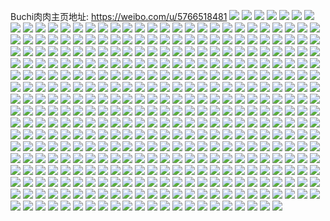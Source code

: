 Buchi肉肉主页地址: https://weibo.com/u/5766518481 
![](https://wx4.sinaimg.cn/mw2000/006ifISBly1h8wun2t9kzj327w2ykkjn.jpg) 
![](https://wx4.sinaimg.cn/mw2000/006ifISBly1h8wun5uy1lj328s2yokjn.jpg) 
![](https://wx4.sinaimg.cn/mw2000/006ifISBly1h8wun7c8mzj32802ykqv5.jpg) 
![](https://wx4.sinaimg.cn/mw2000/006ifISBly1h8wuncykhkj32802yohdv.jpg) 
![](https://wx4.sinaimg.cn/mw2000/006ifISBly1h8wun0kz3qj32802yk4qr.jpg) 
![](https://wx4.sinaimg.cn/mw2000/006ifISBly1h8wunadr21j32802yo4qr.jpg) 
![](https://wx4.sinaimg.cn/mw2000/006ifISBly1h8vcxlcfapj32c0340npd.jpg) 
![](https://wx4.sinaimg.cn/mw2000/006ifISBly1h8vcxmhqfnj322m2rinpd.jpg) 
![](https://wx4.sinaimg.cn/mw2000/006ifISBly1h8vcxo0x7hj321b2prhdt.jpg) 
![](https://wx4.sinaimg.cn/mw2000/006ifISBly1h8vcxoolkjj326r2x1e81.jpg) 
![](https://wx4.sinaimg.cn/mw2000/006ifISBly1h8vcxpqc58j328e2z7qv5.jpg) 
![](https://wx4.sinaimg.cn/mw2000/006ifISBly1h8vcxqswloj32c0340npd.jpg) 
![](https://wx4.sinaimg.cn/mw2000/006ifISBgy1h7ffoindiwj32c0342u0y.jpg) 
![](https://wx4.sinaimg.cn/mw2000/006ifISBgy1h7ffoefgowj32ab31tqv7.jpg) 
![](https://wx4.sinaimg.cn/mw2000/006ifISBgy1h7ffog8wpaj32632w6b2a.jpg) 
![](https://wx4.sinaimg.cn/mw2000/006ifISBgy1h7ffov7z3ij31wh2jf1ky.jpg) 
![](https://wx4.sinaimg.cn/mw2000/006ifISBly1h748ahg4apj32642w6b2c.jpg) 
![](https://wx4.sinaimg.cn/mw2000/006ifISBly1h748ajxxcoj32c0340kjo.jpg) 
![](https://wx4.sinaimg.cn/mw2000/006ifISBly1h748aoj8egj32dc35sare.jpg) 
![](https://wx4.sinaimg.cn/mw2000/006ifISBly1h748amalkcj32dc35se82.jpg) 
![](https://wx4.sinaimg.cn/mw2000/006ifISBly1h748av38pxj30n20utgv0.jpg) 
![](https://wx4.sinaimg.cn/mw2000/006ifISBly1h748aet58cj32c0340x6q.jpg) 
![](https://wx4.sinaimg.cn/mw2000/006ifISBly1h748apw14rj32c0340kjm.jpg) 
![](https://wx4.sinaimg.cn/mw2000/006ifISBly1h748ates8mj32dc35sx6q.jpg) 
![](https://wx4.sinaimg.cn/mw2000/006ifISBly1h748aqziw7j32c0340x6p.jpg) 
![](https://wx4.sinaimg.cn/mw2000/006ifISBly1h748au4aszj31hs1zqnnq.jpg) 
![](https://wx4.sinaimg.cn/mw2000/006ifISBly1h55cjz14thj316q1kyb29.jpg) 
![](https://wx4.sinaimg.cn/mw2000/006ifISBly1h55ck7fexkj325j2vde83.jpg) 
![](https://wx4.sinaimg.cn/mw2000/006ifISBly1h55cy7u4koj32c0340hdw.jpg) 
![](https://wx4.sinaimg.cn/mw2000/006ifISBly1h55ck3jwqvj32102pce83.jpg) 
![](https://wx4.sinaimg.cn/mw2000/006ifISBly1h55ck1p1qdj32682wbb2c.jpg) 
![](https://wx4.sinaimg.cn/mw2000/006ifISBly1h55ck50rwkj31iv2174qp.jpg) 
![](https://wx4.sinaimg.cn/mw2000/006ifISBly1h55cjzrxmoj31og28le81.jpg) 
![](https://wx4.sinaimg.cn/mw2000/006ifISBly1h55ck8h44sj31gk1y34qp.jpg) 
![](https://wx4.sinaimg.cn/mw2000/006ifISBly1h55ck4bx49j31ca1sdtz5.jpg) 
![](https://wx4.sinaimg.cn/mw2000/006ifISBly1h2kevzt4flj323i2snx6p.jpg) 
![](https://wx4.sinaimg.cn/mw2000/006ifISBly1h2kew11yhoj32c0340qv6.jpg) 
![](https://wx4.sinaimg.cn/mw2000/006ifISBly1h2kevfd5aoj324y2ul7wi.jpg) 
![](https://wx4.sinaimg.cn/mw2000/006ifISBly1h2kevz376oj31ui2gokjl.jpg) 
![](https://wx4.sinaimg.cn/mw2000/006ifISBly1h23p4cw7jyj31o027zqv5.jpg) 
![](https://wx4.sinaimg.cn/mw2000/006ifISBly1h23p4azj6kj31o02804qq.jpg) 
![](https://wx4.sinaimg.cn/mw2000/006ifISBly1h0z3opzs5xj32302s0npf.jpg) 
![](https://wx4.sinaimg.cn/mw2000/006ifISBly1h0z3npsc6qj31l4245u09.jpg) 
![](https://wx4.sinaimg.cn/mw2000/006ifISBly1h0z3nljcl4j32c0340kjm.jpg) 
![](https://wx4.sinaimg.cn/mw2000/006ifISBly1h0z3naqegtj32282qykjo.jpg) 
![](https://wx4.sinaimg.cn/mw2000/006ifISBly1h0z3o05p0yj322f2r8kjm.jpg) 
![](https://wx4.sinaimg.cn/mw2000/006ifISBly1h0z3oza7f5j31f81wbe81.jpg) 
![](https://wx4.sinaimg.cn/mw2000/006ifISBly1h0y0c9agrkj32c03407wi.jpg) 
![](https://wx4.sinaimg.cn/mw2000/006ifISBly1h0y0c9xr21j31xg2kmnpd.jpg) 
![](https://wx4.sinaimg.cn/mw2000/006ifISBly1h0y0cc2q3cj31z72mx7wi.jpg) 
![](https://wx4.sinaimg.cn/mw2000/006ifISBly1h0y0c8gwm3j31mg25yb29.jpg) 
![](https://wx4.sinaimg.cn/mw2000/006ifISBly1h0pvqonuloj30mz0uoq6m.jpg) 
![](https://wx4.sinaimg.cn/mw2000/006ifISBly1h0m5nft4hqj31oi28nb29.jpg) 
![](https://wx4.sinaimg.cn/mw2000/006ifISBly1h0m5njnm8fj30mg0tx0xk.jpg) 
![](https://wx4.sinaimg.cn/mw2000/006ifISBly1h0m5nhifgrj323z2tbhdu.jpg) 
![](https://wx4.sinaimg.cn/mw2000/006ifISBly1h0m5nj1vyij32762xk4qq.jpg) 
![](https://wx4.sinaimg.cn/mw2000/006ifISBly1gzzf19flyij32c03401kz.jpg) 
![](https://wx4.sinaimg.cn/mw2000/006ifISBly1gzzf16uch9j32c0340hdu.jpg) 
![](https://wx4.sinaimg.cn/mw2000/006ifISBly1gzzf1brrppj326x2x81ky.jpg) 
![](https://wx4.sinaimg.cn/mw2000/006ifISBly1gzzf1g5yg6j327t2yfkjl.jpg) 
![](https://wx4.sinaimg.cn/mw2000/006ifISBly1gzzf1ed5r5j328x2zx1ky.jpg) 
![](https://wx4.sinaimg.cn/mw2000/006ifISBly1gzzf14rt2xj31y92lohdt.jpg) 
![](https://wx4.sinaimg.cn/mw2000/006ifISBly1gzzf1kgaq1j31vf2hwhdt.jpg) 
![](https://wx4.sinaimg.cn/mw2000/006ifISBly1gzzf1i0iz9j325r2voqv5.jpg) 
![](https://wx4.sinaimg.cn/mw2000/006ifISBly1gz7lx1d3oaj3263263kjl.jpg) 
![](https://wx4.sinaimg.cn/mw2000/006ifISBly1gyx0c25g6cj31pw2ajb29.jpg) 
![](https://wx4.sinaimg.cn/mw2000/006ifISBly1gyx0c3qp50j32142phkjm.jpg) 
![](https://wx4.sinaimg.cn/mw2000/006ifISBly1gyq6pilkgmj31o02801kz.jpg) 
![](https://wx4.sinaimg.cn/mw2000/006ifISBly1gyq6pqau9bj31o027zkjm.jpg) 
![](https://wx4.sinaimg.cn/mw2000/006ifISBly1gyq6onz1hvj31o02801kz.jpg) 
![](https://wx4.sinaimg.cn/mw2000/006ifISBly1gyq6ptb12tj31o0280b2a.jpg) 
![](https://wx4.sinaimg.cn/mw2000/006ifISBly1gx1v3mp86lj30wr17oe53.jpg) 
![](https://wx4.sinaimg.cn/mw2000/006ifISBly1gx1v3ppddfj30mk0u3tjy.jpg) 
![](https://wx4.sinaimg.cn/mw2000/006ifISBly1gx1v3lunsmj327s2ye7wj.jpg) 
![](https://wx4.sinaimg.cn/mw2000/006ifISBly1gx1vcgjmfjj30ml0u4496.jpg) 
![](https://wx4.sinaimg.cn/mw2000/006ifISBly1gx1v3oe3gsj324i2u0x6q.jpg) 
![](https://wx4.sinaimg.cn/mw2000/006ifISBly1gx1v3ozzumj30mq0uak0q.jpg) 
![](https://wx4.sinaimg.cn/mw2000/006ifISBly1gx1v99be0dj32913021ky.jpg) 
![](https://wx4.sinaimg.cn/mw2000/006ifISBly1gx1v3qhrq7j30mr0ucan1.jpg) 
![](https://wx4.sinaimg.cn/mw2000/006ifISBly1gx1v8n2e4bj30ka0r1dqa.jpg) 
![](https://wx4.sinaimg.cn/mw2000/006ifISBly1gvh001iovcj61ps2adu0x02.jpg) 
![](https://wx4.sinaimg.cn/mw2000/006ifISBly1gvh00wmvwfj61o0280u0x02.jpg) 
![](https://wx4.sinaimg.cn/mw2000/006ifISBly1gvh01c75rij62c03404qr02.jpg) 
![](https://wx4.sinaimg.cn/mw2000/006ifISBly1gvh026ax0ij61r02c0b2902.jpg) 
![](https://wx4.sinaimg.cn/mw2000/006ifISBly1gvh0225kzxj62c0340hdv02.jpg) 
![](https://wx4.sinaimg.cn/mw2000/006ifISBly1gvh01jqvh6j61yu2mg7wi02.jpg) 
![](https://wx4.sinaimg.cn/mw2000/006ifISBly1gu9nxl5kdpj61dk1u34qp02.jpg) 
![](https://wx4.sinaimg.cn/mw2000/006ifISBly1gtd5elk61qj31ql2bgx4a.jpg) 
![](https://wx4.sinaimg.cn/mw2000/006ifISBly1gtd5es2oyej31tc2f41kx.jpg) 
![](https://wx4.sinaimg.cn/mw2000/006ifISBly1gtd5evl5p1j31vh2hy1kx.jpg) 
![](https://wx4.sinaimg.cn/mw2000/006ifISBly1gt4ytetnk7j31g71xm4qq.jpg) 
![](https://wx4.sinaimg.cn/mw2000/006ifISBly1gt4yu66befj30qe0z87dm.jpg) 
![](https://wx4.sinaimg.cn/mw2000/006ifISBly1gt4ytxzjhoj31d81tmx6p.jpg) 
![](https://wx4.sinaimg.cn/mw2000/006ifISBly1gt4yu1ylpwj32582uye81.jpg) 
![](https://wx4.sinaimg.cn/mw2000/006ifISBly1gt4yu531coj31o0280b2a.jpg) 
![](https://wx4.sinaimg.cn/mw2000/006ifISBly1gt4yu0pbvfj31o0280e82.jpg) 
![](https://wx4.sinaimg.cn/mw2000/006ifISBly1gt4ytv031gj31o0280b2a.jpg) 
![](https://wx4.sinaimg.cn/mw2000/006ifISBly1gt4ytqyjloj31eu1vsu0x.jpg) 
![](https://wx4.sinaimg.cn/mw2000/006ifISBly1gt4ythqxrxj31o0280e82.jpg) 
![](https://wx4.sinaimg.cn/mw2000/006ifISBly1gt4ytoce5cj31jr22c7wi.jpg) 
![](https://wx4.sinaimg.cn/mw2000/006ifISBly1gt4ytlmrw5j31o02807wi.jpg) 
![](https://wx4.sinaimg.cn/mw2000/006ifISBly1gs77tyho8qj31401hcdup.jpg) 
![](https://wx4.sinaimg.cn/mw2000/006ifISBly1gs77i72gkqj30w716xgxd.jpg) 
![](https://wx4.sinaimg.cn/mw2000/006ifISBly1gs77b4p294j31341347ef.jpg) 
![](https://wx4.sinaimg.cn/mw2000/006ifISBly1gs77b54ekoj312e1f7apt.jpg) 
![](https://wx4.sinaimg.cn/mw2000/006ifISBly1gs77ba2xhkj31xj2kphdu.jpg) 
![](https://wx4.sinaimg.cn/mw2000/006ifISBly1gs77b2w0iwj31031c4qh5.jpg) 
![](https://wx4.sinaimg.cn/mw2000/006ifISBly1gs77i5yn2lj322z2rz1hp.jpg) 
![](https://wx4.sinaimg.cn/mw2000/006ifISBly1gs77b46aaxj31401407hj.jpg) 
![](https://wx4.sinaimg.cn/mw2000/006ifISBly1gs77barwvcj32882yydre.jpg) 
![](https://wx4.sinaimg.cn/mw2000/006ifISBly1gs77uiu5nej325n2vib29.jpg) 
![](https://wx4.sinaimg.cn/mw2000/006ifISBly1gs77i7f050j31mj261atk.jpg) 
![](https://wx4.sinaimg.cn/mw2000/006ifISBly1gs77b3dnj0j31401hcnah.jpg) 
![](https://wx4.sinaimg.cn/mw2000/006ifISBly1gs625d9iclj32672wanpm.jpg) 
![](https://wx4.sinaimg.cn/mw2000/006ifISBly1gs625lzo0dj322t2rre81.jpg) 
![](https://wx4.sinaimg.cn/mw2000/006ifISBly1gs625gtkglj327f2xw7wh.jpg) 
![](https://wx4.sinaimg.cn/mw2000/006ifISBly1gs6256w69ij30u0140agn.jpg) 
![](https://wx4.sinaimg.cn/mw2000/006ifISBly1gs6256d601j31o02801l2.jpg) 
![](https://wx4.sinaimg.cn/mw2000/006ifISBly1gs625f8za1j31wy2jxe81.jpg) 
![](https://wx4.sinaimg.cn/mw2000/006ifISBly1gs6254vvb2j31u12g1kjm.jpg) 
![](https://wx4.sinaimg.cn/mw2000/006ifISBly1gs625ixx2vj32c0340u0x.jpg) 
![](https://wx4.sinaimg.cn/mw2000/006ifISBly1gs6251hte3j30zo1bjqf7.jpg) 
![](https://wx4.sinaimg.cn/mw2000/006ifISBly1gs625xqktcj32c03404qq.jpg) 
![](https://wx4.sinaimg.cn/mw2000/006ifISBly1gs625a6ucoj32c0340he3.jpg) 
![](https://wx4.sinaimg.cn/mw2000/006ifISBly1gs625ek4zyj328x2zwkjm.jpg) 
![](https://wx4.sinaimg.cn/mw2000/006ifISBly1gs171g5bbtj32c0340e83.jpg) 
![](https://wx4.sinaimg.cn/mw2000/006ifISBly1grvtnlrnjnj31o0280hdt.jpg) 
![](https://wx4.sinaimg.cn/mw2000/006ifISBly1grvtm5lpmrj31n526u1kx.jpg) 
![](https://wx4.sinaimg.cn/mw2000/006ifISBly1grvtlo3kn9j32c033yqv5.jpg) 
![](https://wx4.sinaimg.cn/mw2000/006ifISBly1grvtlzqw64j32c033y1ky.jpg) 
![](https://wx4.sinaimg.cn/mw2000/006ifISBly1gru8kmd1rmj31la24ekjm.jpg) 
![](https://wx4.sinaimg.cn/mw2000/006ifISBly1gru8l497ujj31kc235qv5.jpg) 
![](https://wx4.sinaimg.cn/mw2000/006ifISBly1gru8kz1pn6j31mc25se87.jpg) 
![](https://wx4.sinaimg.cn/mw2000/006ifISBly1gru8l1gcxvj31j121dhdt.jpg) 
![](https://wx4.sinaimg.cn/mw2000/006ifISBly1grn8fj2jd5j31vy2il163.jpg) 
![](https://wx4.sinaimg.cn/mw2000/006ifISBly1grn8jff9qyj31yv2mhwu4.jpg) 
![](https://wx4.sinaimg.cn/mw2000/006ifISBly1gr9rb2ae18j31nh27a7wl.jpg) 
![](https://wx4.sinaimg.cn/mw2000/006ifISBly1gr9rbakiayj30m80to7bx.jpg) 
![](https://wx4.sinaimg.cn/mw2000/006ifISBly1gr9raea335j31a61pknpe.jpg) 
![](https://wx4.sinaimg.cn/mw2000/006ifISBly1gr9rb8sgayj30ip0oxq8l.jpg) 
![](https://wx4.sinaimg.cn/mw2000/006ifISBly1gr9r9dlip8j31in20unpg.jpg) 
![](https://wx4.sinaimg.cn/mw2000/006ifISBly1gr9rbrwtiij31m425iqv9.jpg) 
![](https://wx4.sinaimg.cn/mw2000/006ifISBly1gr9rb3o8z6j30m90m9n16.jpg) 
![](https://wx4.sinaimg.cn/mw2000/006ifISBly1gr9rb7hzd4j30lq0synbw.jpg) 
![](https://wx4.sinaimg.cn/mw2000/006ifISBly1gr9rbxpiqxj31o0280kjl.jpg) 
![](https://wx4.sinaimg.cn/mw2000/006ifISBly1gr9r9ywti1j31d81tnx6q.jpg) 
![](https://wx4.sinaimg.cn/mw2000/006ifISBly1gr9rb57wigj30ku0rsths.jpg) 
![](https://wx4.sinaimg.cn/mw2000/006ifISBly1gr1v0bojswj32c0340kjl.jpg) 
![](https://wx4.sinaimg.cn/mw2000/006ifISBly1gr1uz4k8a5j31n326shdt.jpg) 
![](https://wx4.sinaimg.cn/mw2000/006ifISBly1gr1uzyjwmij317y1mm1kx.jpg) 
![](https://wx4.sinaimg.cn/mw2000/006ifISBly1gr1v0g5807j31zu2ns7rf.jpg) 
![](https://wx4.sinaimg.cn/mw2000/006ifISBly1gr1uz13x5dj315x1jwaqe.jpg) 
![](https://wx4.sinaimg.cn/mw2000/006ifISBly1gr1uzujlsmj31o0280qv6.jpg) 
![](https://wx4.sinaimg.cn/mw2000/006ifISBly1gr1uzbel3cj31o0280hdt.jpg) 
![](https://wx4.sinaimg.cn/mw2000/006ifISBly1gr1uyshr2oj31a51pkqpt.jpg) 
![](https://wx4.sinaimg.cn/mw2000/006ifISBly1gr1uzjbzntj31o0280e81.jpg) 
![](https://wx4.sinaimg.cn/mw2000/006ifISBly1gr1uz7lxwtj31kd2367wh.jpg) 
![](https://wx4.sinaimg.cn/mw2000/006ifISBly1gr1uyvf9m1j31o0280u0x.jpg) 
![](https://wx4.sinaimg.cn/mw2000/006ifISBly1gr1v05md5xj31hx1zwhdt.jpg) 
![](https://wx4.sinaimg.cn/mw2000/006ifISBly1gr1uyz0kuij31ge1xuhdt.jpg) 
![](https://wx4.sinaimg.cn/mw2000/006ifISBly1gr1uyqn9mnj31lh24n1l0.jpg) 
![](https://wx4.sinaimg.cn/mw2000/006ifISBly1gqusvg6qyzj31jd2801kz.jpg) 
![](https://wx4.sinaimg.cn/mw2000/006ifISBly1gqusvdwrugj31f522fqv6.jpg) 
![](https://wx4.sinaimg.cn/mw2000/006ifISBly1gqusvbfkpjj319e26yqeo.jpg) 
![](https://wx4.sinaimg.cn/mw2000/006ifISBly1gqusvbvn77j31cg1yv1j5.jpg) 
![](https://wx4.sinaimg.cn/mw2000/006ifISBly1gqusvekoxcj31cw1z1h9g.jpg) 
![](https://wx4.sinaimg.cn/mw2000/006ifISBly1gqusvci80mj31gj1y14qp.jpg) 
![](https://wx4.sinaimg.cn/mw2000/006ifISBly1gq2z4k4w96j324l2u4hdw.jpg) 
![](https://wx4.sinaimg.cn/mw2000/006ifISBly1gq2z4lzfnrj322s2rqe84.jpg) 
![](https://wx4.sinaimg.cn/mw2000/006ifISBly1gq2z4nqinhj328h2zbhdu.jpg) 
![](https://wx4.sinaimg.cn/mw2000/006ifISBly1gq2z4q39goj329m30uhdu.jpg) 
![](https://wx4.sinaimg.cn/mw2000/006ifISBly1gq0r3r3bhuj31uu2h3npg.jpg) 
![](https://wx4.sinaimg.cn/mw2000/006ifISBly1gq0r3t93klj31uv2h6u10.jpg) 
![](https://wx4.sinaimg.cn/mw2000/006ifISBly1gq0r3pb5h7j31tm2fh4qs.jpg) 
![](https://wx4.sinaimg.cn/mw2000/006ifISBly1gq0r3ui3irj31yp2m94qq.jpg) 
![](https://wx4.sinaimg.cn/mw2000/006ifISBly1gq0r3vyghhj32412u0e83.jpg) 
![](https://wx4.sinaimg.cn/mw2000/006ifISBly1gq0r45zxa1j322c2r41kz.jpg) 
![](https://wx4.sinaimg.cn/mw2000/006ifISBly1gq0r3ym97oj31yg2lxu15.jpg) 
![](https://wx4.sinaimg.cn/mw2000/006ifISBly1gq0r44ej53j31og28m4qu.jpg) 
![](https://wx4.sinaimg.cn/mw2000/006ifISBly1gq0r41ytyqj31y92lpx6w.jpg) 
![](https://wx4.sinaimg.cn/mw2000/006ifISBly1gpzk5i9e5lj31vq2ibx6r.jpg) 
![](https://wx4.sinaimg.cn/mw2000/006ifISBly1gpzk4vn8e2j31w62ixe84.jpg) 
![](https://wx4.sinaimg.cn/mw2000/006ifISBly1gpzk6dpobaj32c0340qv9.jpg) 
![](https://wx4.sinaimg.cn/mw2000/006ifISBly1gpzk6q5uzrj32c0340b2a.jpg) 
![](https://wx4.sinaimg.cn/mw2000/006ifISBly1gpzk7861mnj31f51wekjm.jpg) 
![](https://wx4.sinaimg.cn/mw2000/006ifISBly1gpzk7gkzvxj32c0340hdt.jpg) 
![](https://wx4.sinaimg.cn/mw2000/006ifISBly1gpzk87kynkj322d2r6qv8.jpg) 
![](https://wx4.sinaimg.cn/mw2000/006ifISBly1gpzk8onkxlj31z22mqx6q.jpg) 
![](https://wx4.sinaimg.cn/mw2000/006ifISBly1gpzk9gezpjj31zu2nt7wk.jpg) 
![](https://wx4.sinaimg.cn/mw2000/006ifISBgy1gpyf13z6uij31o02801l0.jpg) 
![](https://wx4.sinaimg.cn/mw2000/006ifISBgy1gpyf1cwnt5j31mw26ie81.jpg) 
![](https://wx4.sinaimg.cn/mw2000/006ifISBgy1gpyf1ku6nyj31hy1zx4qs.jpg) 
![](https://wx4.sinaimg.cn/mw2000/006ifISBgy1gpyf0lwklxj31ka232e81.jpg) 
![](https://wx4.sinaimg.cn/mw2000/006ifISBly1gpxenkw05jj327o2y8nmg.jpg) 
![](https://wx4.sinaimg.cn/mw2000/006ifISBly1gpxeo12svkj31m225eqac.jpg) 
![](https://wx4.sinaimg.cn/mw2000/006ifISBly1gpxenpp4x2j31i720ax6p.jpg) 
![](https://wx4.sinaimg.cn/mw2000/006ifISBly1gpxeo0g8dzj321k2q3kjt.jpg) 
![](https://wx4.sinaimg.cn/mw2000/006ifISBly1gpxeo47hpbj31j021ce84.jpg) 
![](https://wx4.sinaimg.cn/mw2000/006ifISBly1gpxenst010j32602w01kx.jpg) 
![](https://wx4.sinaimg.cn/mw2000/006ifISBly1gpxenvvlhoj32412tdkjm.jpg) 
![](https://wx4.sinaimg.cn/mw2000/006ifISBly1gpxenrirhgj31871mzty2.jpg) 
![](https://wx4.sinaimg.cn/mw2000/006ifISBly1gpxenqv1eqj32052o7hdu.jpg) 
![](https://wx4.sinaimg.cn/mw2000/006ifISBly1gpxenmipdwj31mk2637l0.jpg) 
![](https://wx4.sinaimg.cn/mw2000/006ifISBly1gpxennsnhlj31h61ywavq.jpg) 
![](https://wx4.sinaimg.cn/mw2000/006ifISBly1gpo7hmianhj32c0340b29.jpg) 
![](https://wx4.sinaimg.cn/mw2000/006ifISBly1gpo7hq1trij33402c0u0x.jpg) 
![](https://wx4.sinaimg.cn/mw2000/006ifISBly1gpo7hkdyw3j327m2y5tyn.jpg) 
![](https://wx4.sinaimg.cn/mw2000/006ifISBly1gpo7hoa1wgj328a2z21kx.jpg) 
![](https://wx4.sinaimg.cn/mw2000/006ifISBly1gpo7hzhntmj32c0340hdu.jpg) 
![](https://wx4.sinaimg.cn/mw2000/006ifISBly1gpo7hizkw5j328a2z21kx.jpg) 
![](https://wx4.sinaimg.cn/mw2000/006ifISBly1gpo7hs8mpoj3295307hdt.jpg) 
![](https://wx4.sinaimg.cn/mw2000/006ifISBly1gpo7hwm915j32c0340u0x.jpg) 
![](https://wx4.sinaimg.cn/mw2000/006ifISBly1gpo7hue12cj32a631kkjl.jpg) 
![](https://wx4.sinaimg.cn/mw2000/006ifISBly1gp7z7c1084j31o0280u0x.jpg) 
![](https://wx4.sinaimg.cn/mw2000/006ifISBly1gp7z7el3mdj31o0280u0x.jpg) 
![](https://wx4.sinaimg.cn/mw2000/006ifISBly1gp7z7dt5d6j31o02801ky.jpg) 
![](https://wx4.sinaimg.cn/mw2000/006ifISBly1gp7z7lsrhij32c0340kjy.jpg) 
![](https://wx4.sinaimg.cn/mw2000/006ifISBly1gp7z7iibbtj31o02804qq.jpg) 
![](https://wx4.sinaimg.cn/mw2000/006ifISBly1gp7z7o4en5j32c0340u11.jpg) 
![](https://wx4.sinaimg.cn/mw2000/006ifISBly1gp7z7hkahgj31o0280kjl.jpg) 
![](https://wx4.sinaimg.cn/mw2000/006ifISBly1gp7z7fwwxwj31o0280qv5.jpg) 
![](https://wx4.sinaimg.cn/mw2000/006ifISBly1gp7z79uaa8j31o0280e82.jpg) 
![](https://wx4.sinaimg.cn/mw2000/006ifISBly1gp14yflj04j30n00unnni.jpg) 
![](https://wx4.sinaimg.cn/mw2000/006ifISBly1gp14yeufnbj31o0280qmx.jpg) 
![](https://wx4.sinaimg.cn/mw2000/006ifISBly1gohe7azcx1j321w2qetjm.jpg) 
![](https://wx4.sinaimg.cn/mw2000/006ifISBly1gohe7j222xj30oy0x90we.jpg) 
![](https://wx4.sinaimg.cn/mw2000/006ifISBly1gohe7bv68yj31j621kqad.jpg) 
![](https://wx4.sinaimg.cn/mw2000/006ifISBly1gohe7in62uj324f2twb29.jpg) 
![](https://wx4.sinaimg.cn/mw2000/006ifISBly1gohe7hrws8j31vo2f8b29.jpg) 
![](https://wx4.sinaimg.cn/mw2000/006ifISBly1gohe7aqrvnj30op0wxgsi.jpg) 
![](https://wx4.sinaimg.cn/mw2000/006ifISBly1gohe7jaxk0j30oz0xbgpp.jpg) 
![](https://wx4.sinaimg.cn/mw2000/006ifISBly1gohe7cp0c1j32c03404qp.jpg) 
![](https://wx4.sinaimg.cn/mw2000/006ifISBly1gohe7fh0qxj31xq2jhnpd.jpg) 
![](https://wx4.sinaimg.cn/mw2000/006ifISBly1gohe7jjiv3j31dy1umh39.jpg) 
![](https://wx4.sinaimg.cn/mw2000/006ifISBly1gohe7jz0lfj32c0340qbk.jpg) 
![](https://wx4.sinaimg.cn/mw2000/006ifISBly1gohe7e6q22j31xm2b219p.jpg) 
![](https://wx4.sinaimg.cn/mw2000/006ifISBly1gnyryos8wzj32bb333e83.jpg) 
![](https://wx4.sinaimg.cn/mw2000/006ifISBly1gnyrykhlmlj32bb3334qq.jpg) 
![](https://wx4.sinaimg.cn/mw2000/006ifISBly1gnyrys2n51j32bb3334qq.jpg) 
![](https://wx4.sinaimg.cn/mw2000/006ifISBly1gnyryvslxqj32bb3331kz.jpg) 
![](https://wx4.sinaimg.cn/mw2000/006ifISBly1gnyryxkvzuj31ru2d4kjl.jpg) 
![](https://wx4.sinaimg.cn/mw2000/006ifISBly1gnyrz2eimvj32bb333u0z.jpg) 
![](https://wx4.sinaimg.cn/mw2000/006ifISBly1gnyrz9lmt6j32bb333kjp.jpg) 
![](https://wx4.sinaimg.cn/mw2000/006ifISBly1gnyrzauxj0j30qt0zr17c.jpg) 
![](https://wx4.sinaimg.cn/mw2000/006ifISBly1gnyrzbssj5j30qx0zwtq2.jpg) 
![](https://wx4.sinaimg.cn/mw2000/006ifISBly1gn9aavs0tpj325w2vwkjl.jpg) 
![](https://wx4.sinaimg.cn/mw2000/006ifISBly1gn9aazcyuhj328m2zhb29.jpg) 
![](https://wx4.sinaimg.cn/mw2000/006ifISBly1gn9abyd4qqj32c0340hdt.jpg) 
![](https://wx4.sinaimg.cn/mw2000/006ifISBly1gn9ab93b0zj31x42k37wh.jpg) 
![](https://wx4.sinaimg.cn/mw2000/006ifISBly1gn9ab379qnj32c0340kjm.jpg) 
![](https://wx4.sinaimg.cn/mw2000/006ifISBly1gn9aau25dvj31ws2jpx6p.jpg) 
![](https://wx4.sinaimg.cn/mw2000/006ifISBly1gn9ab7es14j32302rynpd.jpg) 
![](https://wx4.sinaimg.cn/mw2000/006ifISBly1gn9ab5egwuj32c0340x6p.jpg) 
![](https://wx4.sinaimg.cn/mw2000/006ifISBly1gn9ab0rj8oj31os291kh7.jpg) 
![](https://wx4.sinaimg.cn/mw2000/006ifISBly1gmtaf4wirlj31o0280e82.jpg) 
![](https://wx4.sinaimg.cn/mw2000/006ifISBly1gmtaf72wcmj321e2pvkjl.jpg) 
![](https://wx4.sinaimg.cn/mw2000/006ifISBly1gnl10vhb4uj30ls0t1aju.jpg) 
![](https://wx4.sinaimg.cn/mw2000/006ifISBly1gnl10v65qxj30n00uojw1.jpg) 
![](https://wx4.sinaimg.cn/mw2000/006ifISBly1glq466lb9bj31o0280x6p.jpg) 
![](https://wx4.sinaimg.cn/mw2000/006ifISBly1gl9qbcn1g0j32c03404qq.jpg) 
![](https://wx4.sinaimg.cn/mw2000/006ifISBly1gl9qbawuj5j31sm2e5b29.jpg) 
![](https://wx4.sinaimg.cn/mw2000/006ifISBly1gl9qb58e05j32532us7wh.jpg) 
![](https://wx4.sinaimg.cn/mw2000/006ifISBly1gl9qazdpgkj313d1gidtn.jpg) 
![](https://wx4.sinaimg.cn/mw2000/006ifISBly1gl9qb2o3j1j311v1ehgx9.jpg) 
![](https://wx4.sinaimg.cn/mw2000/006ifISBly1gl9qb713r3j32c03404qq.jpg) 
![](https://wx4.sinaimg.cn/mw2000/006ifISBly1gl9qayjginj316o1kw7f4.jpg) 
![](https://wx4.sinaimg.cn/mw2000/006ifISBly1gl9qb9obthj32c03407wi.jpg) 
![](https://wx4.sinaimg.cn/mw2000/006ifISBly1gl9qaxzekbj315b1j31kx.jpg) 
![](https://wx4.sinaimg.cn/mw2000/006ifISBly1gl9qmjai4vj316o1kwwra.jpg) 
![](https://wx4.sinaimg.cn/mw2000/006ifISBly1gl9qb35jckj32c0340kjl.jpg) 
![](https://wx4.sinaimg.cn/mw2000/006ifISBly1gl9qlzcjjnj30sv12h7ca.jpg) 
![](https://wx4.sinaimg.cn/mw2000/006ifISBly1gl9qawkakyj31ve2hv7pi.jpg) 
![](https://wx4.sinaimg.cn/mw2000/006ifISBly1gnl1k4unkrj310s1d21hy.jpg) 
![](https://wx4.sinaimg.cn/mw2000/006ifISBly1gklhqicustj31u12g2wvt.jpg) 
![](https://wx4.sinaimg.cn/mw2000/006ifISBly1gklhqjmvzfj31ri2coqk0.jpg) 
![](https://wx4.sinaimg.cn/mw2000/006ifISBly1gklhqon1nvj31x42k5tx2.jpg) 
![](https://wx4.sinaimg.cn/mw2000/006ifISBly1gklhqmraxfj32c0340hdt.jpg) 
![](https://wx4.sinaimg.cn/mw2000/006ifISBly1gklhqku0o8j32c0340tzw.jpg) 
![](https://wx4.sinaimg.cn/mw2000/006ifISBly1gklhqrezxcj30vh15zqcr.jpg) 
![](https://wx4.sinaimg.cn/mw2000/006ifISBly1gklhqq93xxj31ym2m6h6y.jpg) 
![](https://wx4.sinaimg.cn/mw2000/006ifISBly1gklhqe2aqrj324w2ukqle.jpg) 
![](https://wx4.sinaimg.cn/mw2000/006ifISBly1gnl15ebuzij31rz2dbtpj.jpg) 
![](https://wx4.sinaimg.cn/mw2000/006ifISBly1gkb87ptctkj31kw1kwb29.jpg) 
![](https://wx4.sinaimg.cn/mw2000/006ifISBly1gjtjt1hgurj30u6148wko.jpg) 
![](https://wx4.sinaimg.cn/mw2000/006ifISBly1gjtjt32b6qj314g1hx7jl.jpg) 
![](https://wx4.sinaimg.cn/mw2000/006ifISBly1gjtk4c9qu2j314a1hpnd0.jpg) 
![](https://wx4.sinaimg.cn/mw2000/006ifISBly1gjtjtdzas3j33402c01kz.jpg) 
![](https://wx4.sinaimg.cn/mw2000/006ifISBly1gjtjt09zxkj31401hck3b.jpg) 
![](https://wx4.sinaimg.cn/mw2000/006ifISBly1gjtjt8ua9ij32c02c0kjm.jpg) 
![](https://wx4.sinaimg.cn/mw2000/006ifISBly1gjtjt21zp1j31401hcqei.jpg) 
![](https://wx4.sinaimg.cn/mw2000/006ifISBly1gjtjt51r1mj33402c0e81.jpg) 
![](https://wx4.sinaimg.cn/mw2000/006ifISBly1gjtjt45ibgj31kw1kwqv5.jpg) 
![](https://wx4.sinaimg.cn/mw2000/006ifISBly1gjtjt765rlj321s2qdhdt.jpg) 
![](https://wx4.sinaimg.cn/mw2000/006ifISBly1gjtjtbgebzj32c02c07wi.jpg) 
![](https://wx4.sinaimg.cn/mw2000/006ifISBly1gjtjt2g16gj319b19bdwf.jpg) 
![](https://wx4.sinaimg.cn/mw2000/006ifISBly1gjtk5oobuaj30zi1bctfz.jpg) 
![](https://wx4.sinaimg.cn/mw2000/006ifISBly1gjs0c02onsj31rr2d07wi.jpg) 
![](https://wx4.sinaimg.cn/mw2000/006ifISBly1gjs0c4y7obj325y2vy7wj.jpg) 
![](https://wx4.sinaimg.cn/mw2000/006ifISBly1gjs092770pj31oj28qb2a.jpg) 
![](https://wx4.sinaimg.cn/mw2000/006ifISBly1gjs0cefn7uj32682wbhdu.jpg) 
![](https://wx4.sinaimg.cn/mw2000/006ifISBly1gjs09mkxtij326a2weu0y.jpg) 
![](https://wx4.sinaimg.cn/mw2000/006ifISBly1gjs0a95kk0j32742xi4qr.jpg) 
![](https://wx4.sinaimg.cn/mw2000/006ifISBly1gjs08fvvgbj30qt0zrthm.jpg) 
![](https://wx4.sinaimg.cn/mw2000/006ifISBly1gjs08hal7zj30r110143z.jpg) 
![](https://wx4.sinaimg.cn/mw2000/006ifISBly1gjs08lpdy4j316o1kwalm.jpg) 
![](https://wx4.sinaimg.cn/mw2000/006ifISBly1gj8fk92ul2j32c03407wk.jpg) 
![](https://wx4.sinaimg.cn/mw2000/006ifISBly1gj8fk61xsej32c0340b2c.jpg) 
![](https://wx4.sinaimg.cn/mw2000/006ifISBly1gj8fk6zdb9j313w1hce05.jpg) 
![](https://wx4.sinaimg.cn/mw2000/006ifISBly1gj8fk7raidj313w1hckb7.jpg) 
![](https://wx4.sinaimg.cn/mw2000/006ifISBly1giydlqpn9oj31kw1kw1kx.jpg) 
![](https://wx4.sinaimg.cn/mw2000/006ifISBly1gilk0e187dj316o1kw7wh.jpg) 
![](https://wx4.sinaimg.cn/mw2000/006ifISBly1giljzzyhv1j316o1kw7wh.jpg) 
![](https://wx4.sinaimg.cn/mw2000/006ifISBly1gilk0umjjqj32802you0x.jpg) 
![](https://wx4.sinaimg.cn/mw2000/006ifISBly1gi2bqt1j0wj320t2p3kjm.jpg) 
![](https://wx4.sinaimg.cn/mw2000/006ifISBly1gi2bqrobddj31z92n1x6p.jpg) 
![](https://wx4.sinaimg.cn/mw2000/006ifISBly1gi2bqtqhyij33402c0dze.jpg) 
![](https://wx4.sinaimg.cn/mw2000/006ifISBly1gi2bqv29gpj33402c012a.jpg) 
![](https://wx4.sinaimg.cn/mw2000/006ifISBly1ghdkukqs5jj32042o64qq.jpg) 
![](https://wx4.sinaimg.cn/mw2000/006ifISBly1ghdkuqfcx3j32372s9b2a.jpg) 
![](https://wx4.sinaimg.cn/mw2000/006ifISBly1ghdkuaq7pyj32522ure82.jpg) 
![](https://wx4.sinaimg.cn/mw2000/006ifISBly1ghdktyod7sj326i2wre82.jpg) 
![](https://wx4.sinaimg.cn/mw2000/006ifISBly1ghdkuxoa9hj322v2ru7wi.jpg) 
![](https://wx4.sinaimg.cn/mw2000/006ifISBly1ghdktopvbsj325y2vxe82.jpg) 
![](https://wx4.sinaimg.cn/mw2000/006ifISBly1ggthp006tjj30wb172qig.jpg) 
![](https://wx4.sinaimg.cn/mw2000/006ifISBly1ggthp1f2lgj316n1kwav0.jpg) 
![](https://wx4.sinaimg.cn/mw2000/006ifISBly1ggthp0jvu2j316o1kwe1p.jpg) 
![](https://wx4.sinaimg.cn/mw2000/006ifISBly1ggthp0xdohj30mz0untgj.jpg) 
![](https://wx4.sinaimg.cn/mw2000/006ifISBly1ggow2j56kkj316o1kwu0d.jpg) 
![](https://wx4.sinaimg.cn/mw2000/006ifISBly1ggow2g7gjaj316o1kw1kx.jpg) 
![](https://wx4.sinaimg.cn/mw2000/006ifISBly1ggow2hnfw5j31291f0x2q.jpg) 
![](https://wx4.sinaimg.cn/mw2000/006ifISBly1ggow2bvnc4j316o1kw1kx.jpg) 
![](https://wx4.sinaimg.cn/mw2000/006ifISBly1ggow2cutxqj31431hg4eq.jpg) 
![](https://wx4.sinaimg.cn/mw2000/006ifISBly1ggow2ei562j311e1dunm2.jpg) 
![](https://wx4.sinaimg.cn/mw2000/006ifISBly1gg3sltm2ouj30h70so0y6.jpg) 
![](https://wx4.sinaimg.cn/mw2000/006ifISBly1gg3slucjjtj313h0updst.jpg) 
![](https://wx4.sinaimg.cn/mw2000/006ifISBly1gg3slvbm63j31kw16o4ol.jpg) 
![](https://wx4.sinaimg.cn/mw2000/006ifISBly1gg3sluuyddj313u1kwatk.jpg) 
![](https://wx4.sinaimg.cn/mw2000/006ifISBly1gg3slt8u5wj31421kw7o0.jpg) 
![](https://wx4.sinaimg.cn/mw2000/006ifISBly1gg3slu17ccj30qo11sjwy.jpg) 
![](https://wx4.sinaimg.cn/mw2000/006ifISBly1gfwdqqw914j316o1kwqv5.jpg) 
![](https://wx4.sinaimg.cn/mw2000/006ifISBly1gfwdrsjl7hj31o0280b2b.jpg) 
![](https://wx4.sinaimg.cn/mw2000/006ifISBly1gfwdt2mnfuj31o0280x6q.jpg) 
![](https://wx4.sinaimg.cn/mw2000/006ifISBly1gfwdshkgruj31o0280u0z.jpg) 
![](https://wx4.sinaimg.cn/mw2000/006ifISBly1gft9yxztg9j32c02c04qq.jpg) 
![](https://wx4.sinaimg.cn/mw2000/006ifISBly1gft9yts0kvj31o01o01ky.jpg) 
![](https://wx4.sinaimg.cn/mw2000/006ifISBly1gft9yqyia1j31o01o0u0x.jpg) 
![](https://wx4.sinaimg.cn/mw2000/006ifISBly1gft9yp88xej32c02c0u0z.jpg) 
![](https://wx4.sinaimg.cn/mw2000/006ifISBly1gft9yrwo2rj31o0280e82.jpg) 
![](https://wx4.sinaimg.cn/mw2000/006ifISBly1gft9yv4zl8j31o0284kjl.jpg) 
![](https://wx4.sinaimg.cn/mw2000/006ifISBly1gft9yspmh4j31o028gnpd.jpg) 
![](https://wx4.sinaimg.cn/mw2000/006ifISBly1gft9yw3blgj31o0290hdu.jpg) 
![](https://wx4.sinaimg.cn/mw2000/006ifISBly1gft9ywyqb5j31o0280npd.jpg) 
![](https://wx4.sinaimg.cn/mw2000/006ifISBly1gf3qewduyuj30oo1f6k1j.jpg) 
![](https://wx4.sinaimg.cn/mw2000/006ifISBly1gewsyt2rugj32c02c0qv6.jpg) 
![](https://wx4.sinaimg.cn/mw2000/006ifISBly1gewt0ofxegj30ru1jonhb.jpg) 
![](https://wx4.sinaimg.cn/mw2000/006ifISBly1gewsyxptvgj32c02c0hdu.jpg) 
![](https://wx4.sinaimg.cn/mw2000/006ifISBly1gewsyhgmfbj32c02c0e82.jpg) 
![](https://wx4.sinaimg.cn/mw2000/006ifISBly1gewt048p7jj32c036y4qr.jpg) 
![](https://wx4.sinaimg.cn/mw2000/006ifISBly1gewsz0y878j32c02c01ky.jpg) 
![](https://wx4.sinaimg.cn/mw2000/006ifISBly1gewsyok9mmj31o02804qq.jpg) 
![](https://wx4.sinaimg.cn/mw2000/006ifISBly1gewsz7m5ajj32c02c0b2a.jpg) 
![](https://wx4.sinaimg.cn/mw2000/006ifISBly1gewt0pxj98j32a031ckjm.jpg) 
![](https://wx4.sinaimg.cn/mw2000/006ifISBly1ges8vrnfgmj30ny0xa4ig.jpg) 
![](https://wx4.sinaimg.cn/mw2000/006ifISBly1ges8u3cvrlj32802yo7wh.jpg) 
![](https://wx4.sinaimg.cn/mw2000/006ifISBly1ges950nmmtj30q50zxdz4.jpg) 
![](https://wx4.sinaimg.cn/mw2000/006ifISBly1ges8u688ruj32c02c0qv7.jpg) 
![](https://wx4.sinaimg.cn/mw2000/006ifISBly1ges8u8hehcj32802yoe84.jpg) 
![](https://wx4.sinaimg.cn/mw2000/006ifISBly1ges8vsdbguj316o1kwki7.jpg) 
![](https://wx4.sinaimg.cn/mw2000/006ifISBly1gencjksg6lj31kw16o1kx.jpg) 
![](https://wx4.sinaimg.cn/mw2000/006ifISBly1gencjlw70jj319e0y1qng.jpg) 
![](https://wx4.sinaimg.cn/mw2000/006ifISBly1gencjmu5lmj31kw16ono1.jpg) 
![](https://wx4.sinaimg.cn/mw2000/006ifISBly1gencjmc6f2j31ji15m1kx.jpg) 
![](https://wx4.sinaimg.cn/mw2000/006ifISBly1gencjla7v4j31kw16ox4d.jpg) 
![](https://wx4.sinaimg.cn/mw2000/006ifISBly1gencjne8l4j31kw16o4qp.jpg) 
![](https://wx4.sinaimg.cn/mw2000/006ifISBly1gel1m727omj316o1kw7wh.jpg) 
![](https://wx4.sinaimg.cn/mw2000/006ifISBly1geilhk9znwj31o01o07wh.jpg) 
![](https://wx4.sinaimg.cn/mw2000/006ifISBly1gehxeqfnfcj32c0340qv6.jpg) 
![](https://wx4.sinaimg.cn/mw2000/006ifISBly1gehxesmglwj30u00u0gtk.jpg) 
![](https://wx4.sinaimg.cn/mw2000/006ifISBly1gehxerwx4lj32c0340e82.jpg) 
![](https://wx4.sinaimg.cn/mw2000/006ifISBly1gehxisj01dj31sc1scu0x.jpg) 
![](https://wx4.sinaimg.cn/mw2000/006ifISBly1gehxh1hxouj326p2wzkjm.jpg) 
![](https://wx4.sinaimg.cn/mw2000/006ifISBly1gehxetnkxfj31z42yo7wi.jpg) 
![](https://wx4.sinaimg.cn/mw2000/006ifISBly1geh187zzrlj325s1mc7wh.jpg) 
![](https://wx4.sinaimg.cn/mw2000/006ifISBly1geavexc1vtj31o0280b29.jpg) 
![](https://wx4.sinaimg.cn/mw2000/006ifISBly1geavet8kk7j325o25ou0x.jpg) 
![](https://wx4.sinaimg.cn/mw2000/006ifISBly1geaveu4360j32c02c0kjl.jpg) 
![](https://wx4.sinaimg.cn/mw2000/006ifISBly1geavevw9zjj31o02807wh.jpg) 
![](https://wx4.sinaimg.cn/mw2000/006ifISBly1geavewj6d6j31o0280b29.jpg) 
![](https://wx4.sinaimg.cn/mw2000/006ifISBly1geaveselrdj31o02807wh.jpg) 
![](https://wx4.sinaimg.cn/mw2000/006ifISBly1geavev57lcj31o02807wh.jpg) 
![](https://wx4.sinaimg.cn/mw2000/006ifISBly1geavezbwfaj32c02c0hdu.jpg) 
![](https://wx4.sinaimg.cn/mw2000/006ifISBly1geavey1rogj31o0280b29.jpg) 
![](https://wx4.sinaimg.cn/mw2000/006ifISBly1gdwkl13iguj32801o0e82.jpg) 
![](https://wx4.sinaimg.cn/mw2000/006ifISBly1gdl8k7hiquj31jq1681h8.jpg) 
![](https://wx4.sinaimg.cn/mw2000/006ifISBly1gd40mnxkf9j31o01o0kfj.jpg) 
![](https://wx4.sinaimg.cn/mw2000/006ifISBly1gd40mn9fh7j31o01o07tm.jpg) 
![](https://wx4.sinaimg.cn/mw2000/006ifISBly1gckmlnbl2vj30u0140k23.jpg) 
![](https://wx4.sinaimg.cn/mw2000/006ifISBly1gckmlp556ej31o02807wh.jpg) 
![](https://wx4.sinaimg.cn/mw2000/006ifISBly1ga9358hbnaj30u00ud12u.jpg) 
![](https://wx4.sinaimg.cn/mw2000/006ifISBly1ga9357z20hj30uy0u0k3w.jpg) 
![](https://wx4.sinaimg.cn/mw2000/006ifISBgy1ga6mqy2s5cj32121zu1ky.jpg) 
![](https://wx4.sinaimg.cn/mw2000/006ifISBgy1ga6mr1wb9cj324b23b7wi.jpg) 
![](https://wx4.sinaimg.cn/mw2000/006ifISBgy1ga6mr3exexj324826gqrf.jpg) 
![](https://wx4.sinaimg.cn/mw2000/006ifISBgy1ga6mr4vhyxj324626s7u8.jpg) 

